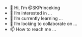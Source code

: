 - 👋 Hi, I’m @SKPrinceking
- 👀 I’m interested in ...
- 🌱 I’m currently learning ...
- 💞️ I’m looking to collaborate on ...
- 📫 How to reach me ...

<!---
SKPrinceking/SKPrinceking is a ✨ special ✨ repository because its `README.md` (this file) appears on your GitHub profile.
You can click the Preview link to take a look at your changes.
--->
